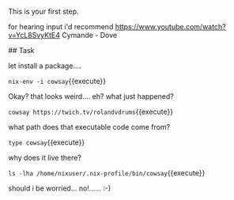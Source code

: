 This is your first step.

for hearing input i'd recommend https://www.youtube.com/watch?v=YcL8SvyKtE4
Cymande - Dove


## Task

let install a package....

`nix-env -i cowsay`{{execute}}

Okay? that looks weird.... eh? what just happened?

`cowsay https://twich.tv/rolandvdrums`{{execute}}

what path does that executable code come from?

`type cowsay`{{execute}}

why does it live there?

`ls -lha /home/nixuser/.nix-profile/bin/cowsay`{{execute}}

should i be worried... no!......   :-)


